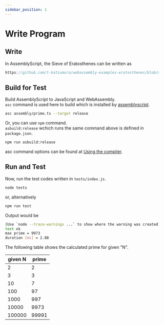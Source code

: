 ```yaml
---
sidebar_position: 1
---
```


# Write Program

## Write

In AssemblyScript, the Sieve of Eratosthenes can be written as

```typescript reference
https://github.com/t-katsumura/webassembly-examples-eratosthenes/blob/main/assemblyscript/assembly/prime.ts
```

## Build for Test

Build AssemblyScript to JavaScript and WebAssembly.  
`asc` command is used here to build which is installed by [assemblyscript](https://github.com/AssemblyScript/assemblyscript).

```bash title="build with asc command"
asc assembly/prime.ts --target release
```

Or, you can use `npm` command.  
`asbuild:release` wchich runs the same command above is defined in `package.json`.

```bash title="build with npm command"
npm run asbuild:release
```

asc command options can be found at [Using the compiler](https://www.assemblyscript.org/compiler.html).

## Run and Test

Now, run the test codes written in `tests/index.js`.

```bash title="run tests"
node tests
```

or, alternatively

```bash title="run tests"
npm run test
```

Output would be

```bash title="output"
(Use `node --trace-warnings ...` to show where the warning was created)
test ok
max prime = 9973
duration [ms] = 2.88
```

The following table shows the calculated prime for given "N".

| given N | prime |
| ------- | ----- |
| 2       | 2     |
| 3       | 3     |
| 10      | 7     |
| 100     | 97    |
| 1000    | 997   |
| 10000   | 9973  |
| 100000  | 99991 |
